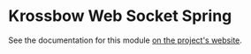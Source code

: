 # Krossbow Web Socket Spring

See the documentation for this module [on the project's website](https://joffrey-bion.github.io/krossbow/websocket/spring/).
